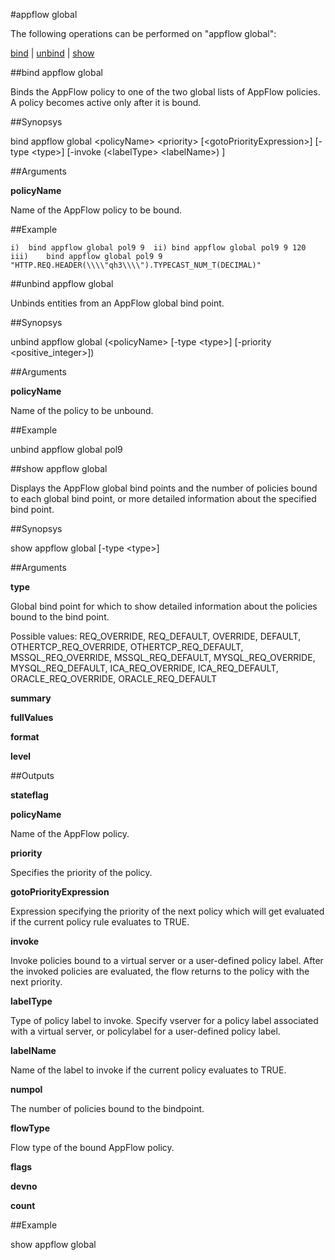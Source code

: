 #appflow global

The following operations can be performed on "appflow global":


[bind](#bind-appflow-global) | [unbind](#unbind-appflow-global) | [show](#show-appflow-global)

##bind appflow global

Binds the AppFlow policy to one of the two global lists of AppFlow policies. A policy becomes active only after it is bound.


##Synopsys

bind appflow global &lt;policyName> &lt;priority> [&lt;gotoPriorityExpression>] [-type &lt;type>] [-invoke  (&lt;labelType>  &lt;labelName>) ]


##Arguments

<b>policyName</b>
Name of the AppFlow policy to be bound.



##Example

	i)	bind appflow global pol9 9	ii)	bind appflow global pol9 9 120	iii)	bind appflow global pol9 9 "HTTP.REQ.HEADER(\\\\"qh3\\\\").TYPECAST_NUM_T(DECIMAL)"	

##unbind appflow global

Unbinds entities from an AppFlow global bind point.


##Synopsys

unbind appflow global (&lt;policyName>  [-type &lt;type>]  [-priority &lt;positive_integer>])


##Arguments

<b>policyName</b>
Name of the policy to be unbound.



##Example

unbind appflow global pol9

##show appflow global

Displays the AppFlow global bind points and the number of policies bound to each global bind point, or more detailed information about the specified bind point.


##Synopsys

show appflow global [-type &lt;type>]


##Arguments

<b>type</b>
Global bind point for which to show detailed information about the policies bound to the bind point.
Possible values: REQ_OVERRIDE, REQ_DEFAULT, OVERRIDE, DEFAULT, OTHERTCP_REQ_OVERRIDE, OTHERTCP_REQ_DEFAULT, MSSQL_REQ_OVERRIDE, MSSQL_REQ_DEFAULT, MYSQL_REQ_OVERRIDE, MYSQL_REQ_DEFAULT, ICA_REQ_OVERRIDE, ICA_REQ_DEFAULT, ORACLE_REQ_OVERRIDE, ORACLE_REQ_DEFAULT

<b>summary</b>

<b>fullValues</b>

<b>format</b>

<b>level</b>



##Outputs

<b>stateflag</b>

<b>policyName</b>
Name of the AppFlow policy.

<b>priority</b>
Specifies the priority of the policy.

<b>gotoPriorityExpression</b>
Expression specifying the priority of the next policy which will get evaluated if the current policy rule evaluates to TRUE.

<b>invoke</b>
Invoke policies bound to a virtual server or a user-defined policy label. After the invoked policies are evaluated, the flow returns to the policy with the next priority.

<b>labelType</b>
Type of policy label to invoke. Specify vserver for a policy label associated with a virtual server, or policylabel for a user-defined policy label.

<b>labelName</b>
Name of the label to invoke if the current policy evaluates to TRUE.

<b>numpol</b>
The number of policies bound to the bindpoint.

<b>flowType</b>
Flow type of the bound AppFlow policy.

<b>flags</b>

<b>devno</b>

<b>count</b>



##Example

show appflow global

